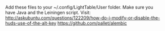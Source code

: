 Add these files to your ~/.config/LightTable/User folder.
Make sure you have Java and the Leiningen script.
Visit:
http://askubuntu.com/questions/122209/how-do-i-modify-or-disable-the-huds-use-of-the-alt-key
https://github.com/pallet/alembic
